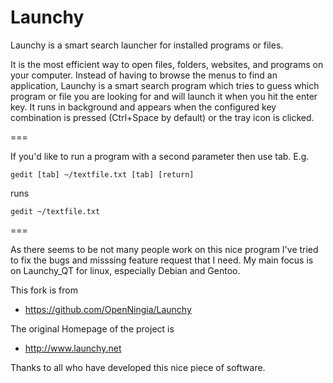 # Launchy
Launchy is a smart search launcher for installed programs or files.

It is the most efficient way to open files, folders, websites,
and programs on your computer. Instead of having to browse the menus
to find an application, Launchy is a smart search program which tries
to guess which program or file you are looking for and will launch
it when you hit the enter key. It runs in background and appears when
the configured key combination is pressed (Ctrl+Space by default) or
the tray icon is clicked.

===

If you'd like to run a program with a second parameter then use tab. E.g. 
```
gedit [tab] ~/textfile.txt [tab] [return]
```
runs 
```
gedit ~/textfile.txt
```
===

As there seems to be not many people work on this nice program I've tried to fix
the bugs and misssing feature request that I need. My main focus is on Launchy_QT
for linux, especially Debian and Gentoo.

This fork is from 
- https://github.com/OpenNingia/Launchy

The original Homepage of the project is
- http://www.launchy.net


Thanks to all who have developed this nice piece of software.

